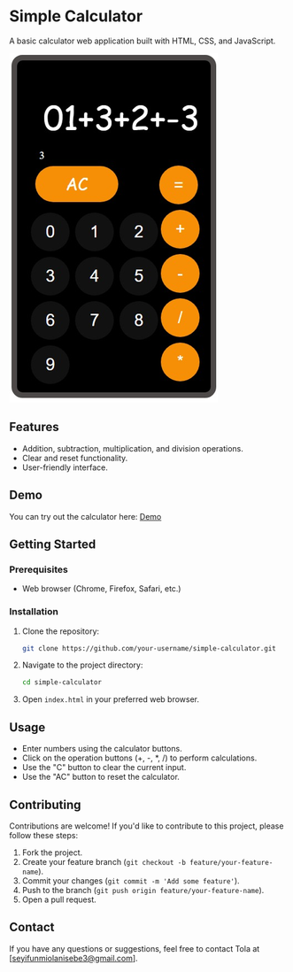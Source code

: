 # Simple Calculator

A basic calculator web application built with HTML, CSS, and JavaScript.

![Calculator Screenshot](screenshot.jpeg)

## Features

- Addition, subtraction, multiplication, and division operations.
- Clear and reset functionality.
- User-friendly interface.

## Demo

You can try out the calculator here: [Demo](https://your-demo-link.com)

## Getting Started

### Prerequisites

- Web browser (Chrome, Firefox, Safari, etc.)

### Installation

1. Clone the repository:

   ```bash
   git clone https://github.com/your-username/simple-calculator.git
   ```

2. Navigate to the project directory:

   ```bash
   cd simple-calculator
   ```

3. Open `index.html` in your preferred web browser.

## Usage

- Enter numbers using the calculator buttons.
- Click on the operation buttons (+, -, *, /) to perform calculations.
- Use the "C" button to clear the current input.
- Use the "AC" button to reset the calculator.

## Contributing

Contributions are welcome! If you'd like to contribute to this project, please follow these steps:

1. Fork the project.
2. Create your feature branch (`git checkout -b feature/your-feature-name`).
3. Commit your changes (`git commit -m 'Add some feature'`).
4. Push to the branch (`git push origin feature/your-feature-name`).
5. Open a pull request.

## Contact

If you have any questions or suggestions, feel free to contact Tola at [seyifunmiolanisebe3@gmail.com].

